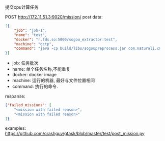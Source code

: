 提交cpu计算任务

POST http://172.11.51.3:9020/mission/
post data:
```json
[{
	"job": "job-1",
	"name": "test",
	"docker": "r.fds.so:5000/sogou_extractor:test",
	"machine": "octp",
	"command": "java -cp build/libs/sogoupreprocess.jar com.naturali.cmdline.SougouExtractor  /zfs/octp/sogout/1/part-m-00000.bz2 /zfs/octp/test_out/part-m-00000"
}]
```
* job: 任务批次
* name: 单个任务名称,不能重复
* docker: docker image
* machine: 运行的机器, 最好与文件位置相同
* command: 执行的命令.


respanse:
```json
{"failed_missions": [
	"<mission with failed reason>", 
	"<mission with failed reason>"
]}
```

examples:
https://github.com/crashguy/gtask/blob/master/test/post_mission.py
